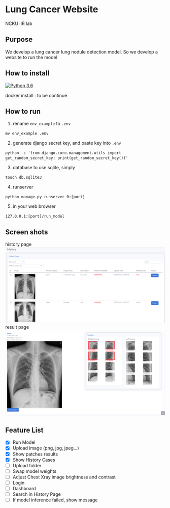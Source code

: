 # Lung Cancer Website
NCKU IIR lab

## Purpose
We develop a lung cancer lung nodule detection model. So we develop a website to run the model

## How to install
[![Python 3.6](https://img.shields.io/badge/python-3.6-blue.svg)](https://www.python.org/downloads/release/python-360/)

docker install : to be continue

## How to run
1. rename `env_example` to `.env`
```
mv env_example .env
```
2. generate django secret key, and paste key into `.env`
```
python -c 'from django.core.management.utils import get_random_secret_key; print(get_random_secret_key())'
```
3. database
to use sqlite, simply
```
touch db.sqlite3
```
4. runserver
```
python manage.py runserver 0:[port]
```
5. in your web browser
```
127.0.0.1:[port]/run_model
```

## Screen shots
history page
![Alt text](readme_img/history_page.png "history")
result page
![Alt text](readme_img/result_page.png "result")

## Feature List
- [x] Run Model
- [x] Upload image (png, jpg, jpeg...)
- [x] Show patches results
- [x] Show History Cases
- [ ] Upload folder
- [ ] Swap model weights
- [ ] Adjust Chest Xray image brightness and contrast
- [ ] Login
- [ ] Dashboard
- [ ] Search in History Page
- [ ] If model inference failed, show message
